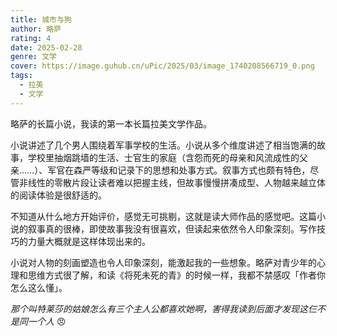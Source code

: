 ```yaml
---
title: 城市与狗
author: 略萨
rating: 4
date: 2025-02-28
genre: 文学
cover: https://image.guhub.cn/uPic/2025/03/image_1740208566719_0.png
tags:
  - 拉美
  - 文学
---
```


略萨的长篇小说，我读的第一本长篇拉美文学作品。

小说讲述了几个男人围绕着军事学校的生活。小说从多个维度讲述了相当饱满的故事，学校里抽烟跳墙的生活、士官生的家庭（含怨而死的母亲和风流成性的父亲……）、军官在森严等级和记录下的思想和处事方式。叙事方式也颇有特色，尽管非线性的零散片段让读者难以把握主线，但故事慢慢拼凑成型、人物越来越立体的阅读体验是很舒适的。

不知道从什么地方开始评价，感觉无可挑剔，这就是读大师作品的感觉吧。这篇小说的叙事真的很棒，即使故事我没有很喜欢，但读起来依然令人印象深刻。写作技巧的力量大概就是这样体现出来的。

小说对人物的刻画塑造也令人印象深刻，能激起我的一些想象。略萨对青少年的心理和思维方式很了解，和读《将死未死的青》的时候一样，我都不禁感叹「作者你怎么这么懂」。

*那个叫特莱莎的姑娘怎么有三个主人公都喜欢她啊，害得我读到后面才发现这仨不是同一个人* 😠